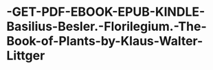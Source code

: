 # -GET-PDF-EBOOK-EPUB-KINDLE-Basilius-Besler.-Florilegium.-The-Book-of-Plants-by-Klaus-Walter-Littger
